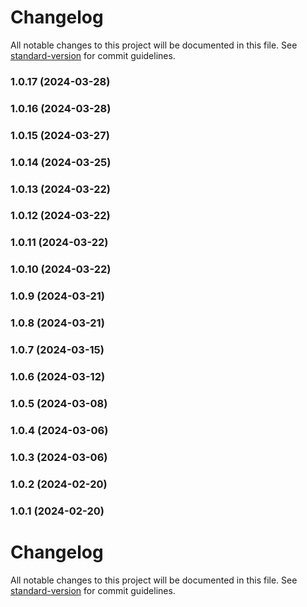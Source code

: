 # Changelog

All notable changes to this project will be documented in this file. See [standard-version](https://github.com/conventional-changelog/standard-version) for commit guidelines.

### 1.0.17 (2024-03-28)

### 1.0.16 (2024-03-28)

### 1.0.15 (2024-03-27)

### 1.0.14 (2024-03-25)

### 1.0.13 (2024-03-22)

### 1.0.12 (2024-03-22)

### 1.0.11 (2024-03-22)

### 1.0.10 (2024-03-22)

### 1.0.9 (2024-03-21)

### 1.0.8 (2024-03-21)

### 1.0.7 (2024-03-15)

### 1.0.6 (2024-03-12)

### 1.0.5 (2024-03-08)

### 1.0.4 (2024-03-06)

### 1.0.3 (2024-03-06)

### 1.0.2 (2024-02-20)

### 1.0.1 (2024-02-20)

# Changelog

All notable changes to this project will be documented in this file. See [standard-version](https://github.com/conventional-changelog/standard-version) for commit guidelines.